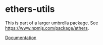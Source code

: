 ethers-utils
============

This is part of a larger umbrella package. See https://www.npmjs.com/package/ethers.

[Documentation](https://docs.ethers.io/ethers.js/api-utils.html)
